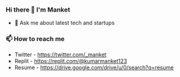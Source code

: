 ### Hi there 👋 I'm Manket

- 💬 Ask me about latest tech and startups



### 📫 How to reach me
- Twitter - https://twitter.com/_manket
- Replit - https://replit.com/@kumarmanket123
- Resume - https://drive.google.com/drive/u/0/search?q=resume

<!--
**manket16/manket16** is a ✨ _special_ ✨ repository because its `README.md` (this file) appears on your GitHub profile.

Here are some ideas to get you started:

- 🔭 I’m currently working on ..
- 👯 I’m looking to collaborate on ...
- 🤔 I’m looking for help with ...
- 💬 Ask me about latest tech 
- 📫 How to reach me: ...
- 😄 Pronouns: ...
- ⚡ Fun fact: ...
-->
